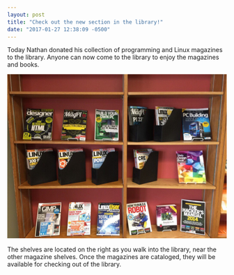 ```yaml
---
layout: post
title: "Check out the new section in the library!"
date: "2017-01-27 12:38:09 -0500"
---
```


Today Nathan donated his collection of programming and Linux magazines to the library.  Anyone can now come to the library to enjoy the magazines and books.

![](/images/bookshelf.jpg)

The shelves are located on the right as you walk into the library, near the other magazine shelves.  Once the magazines are cataloged, they will be available for checking out of the library. 